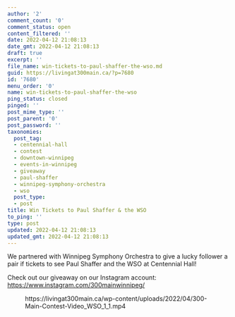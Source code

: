 ```yaml
---
author: '2'
comment_count: '0'
comment_status: open
content_filtered: ''
date: 2022-04-12 21:08:13
date_gmt: 2022-04-12 21:08:13
draft: true
excerpt: ''
file_name: win-tickets-to-paul-shaffer-the-wso.md
guid: https://livingat300main.ca/?p=7680
id: '7680'
menu_order: '0'
name: win-tickets-to-paul-shaffer-the-wso
ping_status: closed
pinged: ''
post_mime_type: ''
post_parent: '0'
post_password: ''
taxonomies:
  post_tag:
  - centennial-hall
  - contest
  - downtown-winnipeg
  - events-in-winnipeg
  - giveaway
  - paul-shaffer
  - winnipeg-symphony-orchestra
  - wso
  post_type:
  - post
title: Win Tickets to Paul Shaffer & the WSO
to_ping: ''
type: post
updated: 2022-04-12 21:08:13
updated_gmt: 2022-04-12 21:08:13
---
```

<!-- wp:paragraph -->
<p>We partnered with Winnipeg Symphony Orchestra to give a lucky follower a pair if tickets to see Paul Shaffer and the WSO at Centennial Hall!</p>
<!-- /wp:paragraph -->

<!-- wp:paragraph -->
<p>Check out our giveaway on our Instagram account: <a href="https://www.instagram.com/300mainwinnipeg/?fbclid=IwAR3be0HC3iknUtNCw7_R4xOMCahFN1s04M6vuAELgkPjykpCWtXJh_xmRY4" target="_blank" rel="noreferrer noopener">https://www.instagram.com/300mainwinnipeg/</a></p>
<!-- /wp:paragraph -->

<!-- wp:embed {"url":"https://livingat300main.ca/wp-content/uploads/2022/04/300-Main-Contest-Video_WSO_1_1.mp4","type":"rich","providerNameSlug":"embed-handler"} -->
<figure class="wp-block-embed is-type-rich is-provider-embed-handler wp-block-embed-embed-handler"><div class="wp-block-embed__wrapper">
https://livingat300main.ca/wp-content/uploads/2022/04/300-Main-Contest-Video_WSO_1_1.mp4
</div></figure>
<!-- /wp:embed -->
